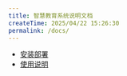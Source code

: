 ```yaml
---
title: 智慧教育系统说明文档
createTime: 2025/04/22 15:26:30
permalink: /docs/
---
```


- [安装部署](./1.安装部署/1.项目打包流程与部署说明V1.md)
- [使用说明](./2.使用说明/1.系统架构.md)
